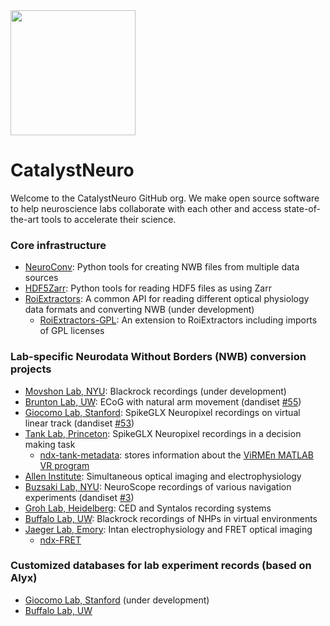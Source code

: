 <img src="https://user-images.githubusercontent.com/51133164/210436509-1f565e74-a473-4e14-bf6a-697ae5612260.png" width="200">

# CatalystNeuro

Welcome to the CatalystNeuro GitHub org. We make open source software to help neuroscience labs collaborate with each other and access state-of-the-art tools to accelerate their science.

### Core infrastructure
* [NeuroConv](https://github.com/catalystneuro/neuroconv): Python tools for creating NWB files from multiple data sources
* [HDF5Zarr](https://github.com/catalystneuro/HDF5Zarr): Python tools for reading HDF5 files as using Zarr
* [RoiExtractors](https://github.com/catalystneuro/roiextractors): A common API for reading different optical physiology data formats and converting NWB (under development)
  * [RoiExtractors-GPL](https://github.com/catalystneuro/roiextractors-gpl): An extension to RoiExtractors including imports of GPL licenses

### Lab-specific Neurodata Without Borders (NWB) conversion projects
* [Movshon Lab, NYU](https://github.com/catalystneuro/movshon-lab-to-nwb): Blackrock recordings (under development)
* [Brunton Lab, UW](https://github.com/catalystneuro/brunton-lab-to-nwb): ECoG with natural arm movement (dandiset [#55](https://dandiarchive.org/dandiset/000055/draft))
* [Giocomo Lab, Stanford](https://github.com/catalystneuro/giocomo-lab-to-nwb): SpikeGLX Neuropixel recordings on virtual linear track (dandiset [#53](https://dandiarchive.org/dandiset/000053/draft))
* [Tank Lab, Princeton](https://github.com/catalystneuro/tank-lab-to-nwb): SpikeGLX Neuropixel recordings in a decision making task
  * [ndx-tank-metadata](https://github.com/catalystneuro/ndx-tank-metadata): stores information about the [ViRMEn MATLAB VR program](https://pni.princeton.edu/pni-software-tools/virmen)
* [Allen Institute](https://github.com/catalystneuro/allen-oephys-to-nwb): Simultaneous optical imaging and electrophysiology
* [Buzsaki Lab, NYU](https://github.com/catalystneuro/buzsaki-lab-to-nwb): NeuroScope recordings of various navigation experiments (dandiset [#3](https://dandiarchive.org/dandiset/000003/draft))
* [Groh Lab, Heidelberg](https://github.com/catalystneuro/mease-lab-to-nwb): CED and Syntalos recording systems
* [Buffalo Lab, UW](https://github.com/catalystneuro/buffalo-lab-to-nwb): Blackrock recordings of NHPs in virtual environments
* [Jaeger Lab, Emory](https://github.com/catalystneuro/jaeger-lab-to-nwb): Intan electrophysiology and FRET optical imaging
  * [ndx-FRET](https://github.com/catalystneuro/ndx-fret)

### Customized databases for lab experiment records (based on Alyx)
* [Giocomo Lab, Stanford](https://github.com/catalystneuro/giocomo_db) (under development)
* [Buffalo Lab, UW](https://github.com/catalystneuro/buffalo_db)
